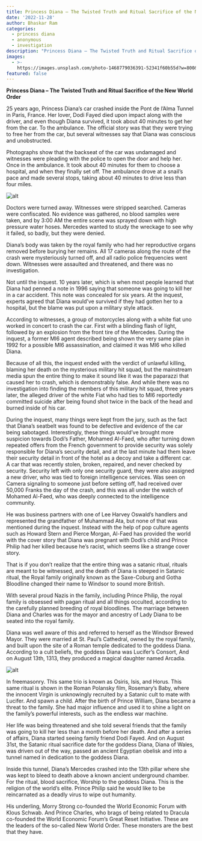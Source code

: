```yaml
---
title: Princess Diana – The Twisted Truth and Ritual Sacrifice of the New World Order
date: '2022-11-28'
author: Bhaskar Ram
categories:
  - princess diana
  - anonymous
  - investigation
description: "Princess Diana – The Twisted Truth and Ritual Sacrifice of the New World Order\r \r 25 years ago, Princess Diana’s car crashed inside the Pont de l’Alma..."
images:
  - >-
    https://images.unsplash.com/photo-1468779036391-52341f60b55d?w=800&h=450&fit=crop
featured: false
---
```


**Princess Diana – The Twisted Truth and Ritual Sacrifice of the New World Order**

25 years ago, Princess Diana’s car crashed inside the Pont de l’Alma Tunnel in Paris, France. Her lover, Dodi Fayed died upon impact along with the driver, and even though Diana survived, it took about 40 minutes to get her from the car. To the ambulance. The official story was that they were trying to free her from the car, but several witnesses say that Diana was conscious and unobstructed.

Photographs show that the backseat of the car was undamaged and witnesses were pleading with the police to open the door and help her. Once in the ambulance. It took about 40 minutes for them to choose a hospital, and when they finally set off. The ambulance drove at a snail’s pace and made several stops, taking about 40 minutes to drive less than four miles.

![alt](https://anon.news/wp-content/uploads/2022/10/Screenshot-2022-09-30-214442-1024x572.png)

Doctors were turned away. Witnesses were stripped searched. Cameras were confiscated. No evidence was gathered, no blood samples were taken, and by 3:00 AM the entire scene was sprayed down with high pressure water hoses. Mercedes wanted to study the wreckage to see why it failed, so badly, but they were denied.

Diana’s body was taken by the royal family who had her reproductive organs removed before burying her remains. All 17 cameras along the route of the crash were mysteriously turned off, and all radio police frequencies went down. Witnesses were assaulted and threatened, and there was no investigation.

Not until the inquest. 10 years later, which is when most people learned that Diana had penned a note in 1996 saying that someone was going to kill her in a car accident. This note was concealed for six years. At the inquest, experts agreed that Diana would’ve survived if they had gotten her to a hospital, but the blame was put upon a military style attack.

According to witnesses, a group of motorcycles along with a white fiat uno worked in concert to crash the car. First with a blinding flash of light, followed by an explosion from the front tire of the Mercedes. During the inquest, a former MI6 agent described being shown the very same plan in 1992 for a possible MI6 assassination, and claimed it was MI6 who killed Diana.

Because of all this, the inquest ended with the verdict of unlawful killing, blaming her death on the mysterious military hit squad, but the mainstream media spun the entire thing to make it sound like it was the paparazzi that caused her to crash, which is demonstrably false. And while there was no investigation into finding the members of this military hit squad, three years later, the alleged driver of the white Fiat who had ties to MI6 reportedly committed suicide after being found shot twice in the back of the head and burned inside of his car.

During the inquest, many things were kept from the jury, such as the fact that Diana’s seatbelt was found to be defective and evidence of the car being sabotaged. Interestingly, these things would’ve brought more suspicion towards Dodi’s Father, Mohamed Al-Faed, who after turning down repeated offers from the French government to provide security was solely responsible for Diana’s security detail, and at the last minute had them leave their security detail in front of the hotel as a decoy and take a different car. A car that was recently stolen, broken, repaired, and never checked by security. Security left with only one security guard, they were also assigned a new driver, who was tied to foreign intelligence services. Was seen on Camera signaling to someone just before setting off, had received over 50,000 Franks the day of the crash, and this was all under the watch of Mohamed Al-Faed, who was deeply connected to the intelligence community.

He was business partners with one of Lee Harvey Oswald’s handlers and represented the grandfather of Muhammad Ata, but none of that was mentioned during the inquest. Instead with the help of pop culture agents such as Howard Stern and Pierce Morgan, Al-Faed has provided the world with the cover story that Diana was pregnant with Dodi’s child and Prince Philip had her killed because he’s racist, which seems like a strange cover story.

That is if you don’t realize that the entire thing was a satanic ritual, rituals are meant to be witnessed, and the death of Diana is steeped in Satanic ritual, the Royal family originally known as the Saxe-Coburg and Gotha Bloodline changed their name to Windsor to sound more British.

With several proud Nazis in the family, including Prince Philip, the royal family is obsessed with pagan ritual and all things occulted, according to the carefully planned breeding of royal bloodlines. The marriage between Diana and Charles was for the mayor and ancestry of Lady Diana to be seated into the royal family.

Diana was well aware of this and referred to herself as the Windsor Brewed Mayor. They were married at St. Paul’s Cathedral, owned by the royal family, and built upon the site of a Roman temple dedicated to the goddess Diana. According to a cult beliefs, the goddess Diana was Lucifer’s Consort, And on August 13th, 1313, they produced a magical daughter named Arcadia.

![alt](https://anon.news/wp-content/uploads/2022/10/Screenshot-2022-09-30-214605-1024x569.png)

In freemasonry. This same trio is known as Osiris, Isis, and Horus. This same ritual is shown in the Roman Polansky film, Rosemary’s Baby, where the innocent Virgin is unknowingly recruited by a Satanic cult to mate with Lucifer. And spawn a child. After the birth of Prince William, Diana became a threat to the family. She had major influence and used it to shine a light on the family’s powerful interests, such as the endless war machine.

Her life was being threatened and she told several friends that the family was going to kill her less than a month before her death. And after a series of affairs, Diana started seeing family friend Dodi Fayed. And on August 31st, the Satanic ritual sacrifice date for the goddess Diana, Diana of Wales, was driven out of the way, passed an ancient Egyptian obelisk and into a tunnel named in dedication to the goddess Diana.

Inside this tunnel, Diana’s Mercedes crashed into the 13th pillar where she was kept to bleed to death above a known ancient underground chamber. For the ritual, blood sacrifice, Worship to the goddess Diana. This is the religion of the world’s elite. Prince Philip said he would like to be reincarnated as a deadly virus to wipe out humanity.

His underling, Morry Strong co-founded the World Economic Forum with Klous Schwab. And Prince Charles, who brags of being related to Dracula co-founded the World Economic Forum’s Great Reset Initiative. These are the leaders of the so-called New World Order. These monsters are the best that they have.
